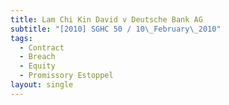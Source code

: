 ```yaml
---
title: Lam Chi Kin David v Deutsche Bank AG
subtitle: "[2010] SGHC 50 / 10\_February\_2010"
tags:
  - Contract
  - Breach
  - Equity
  - Promissory Estoppel
layout: single
---
```


